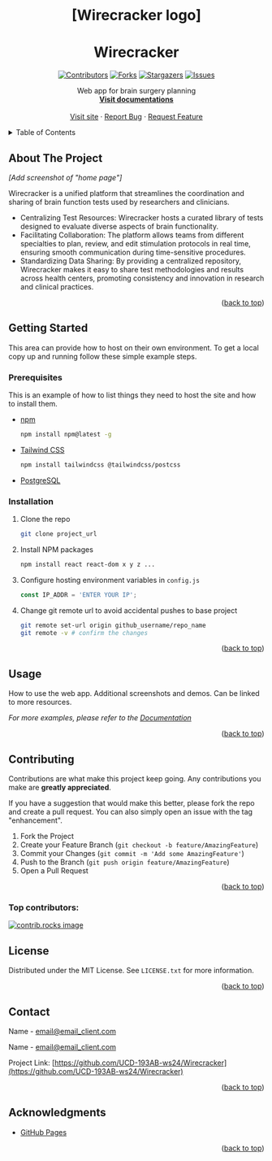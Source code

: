 <!--
This README is created based on template available at https://github.com/othneildrgvew/Best-README-Template
Almost all the comments are left untouched. TEST! AGAIN!
-->
<a id="readme-top"></a>



<!-- PROJECT SHIELDS -->
<!--
*** I'm using markdown "reference style" links for readability.
*** Reference links are enclosed in brackets [ ] instead of parentheses ( ).
*** See the bottom of this document for the declaration of the reference variables
*** for contributors-url, forks-url, etc. This is an optional, concise syntax you may use.
*** https://www.markdownguide.org/basic-syntax/#reference-style-links
-->

<!-- PROJECT LOGO -->
<br />
<div align="center">
  <h1> [Wirecracker logo] </h1>
  <!--<a href="https://github.com/github_username/repo_name">
    <img src="images/logo.png" alt="Logo" width="80" height="80">
  </a>-->

# Wirecracker


[![Contributors][contributors-shield]][contributors-url]
[![Forks][forks-shield]][forks-url]
[![Stargazers][stars-shield]][stars-url]
[![Issues][issues-shield]][issues-url]


  <p align="center">
    Web app for brain surgery planning
    <br />
    <a href="#"><strong>Visit documentations</strong></a>
    <br />
    <br />
    <a href="#">Visit site</a>
    &middot;
    <a href="https://github.com/UCD-193AB-ws24/Wirecracker/issues/new?labels=bug">Report Bug</a>
    &middot;
    <a href="https://github.com/UCD-193AB-ws24/Wirecracker/issues/new?labels=enhancement">Request Feature</a>
  </p>
</div>



<!-- TABLE OF CONTENTS -->
<details>
  <summary>Table of Contents</summary>
  <ol>
    <li><a href="#about-the-project">About The Project</a></li>
    <li>
      <a href="#getting-started">Getting Started</a>
      <ul>
        <li><a href="#prerequisites">Prerequisites</a></li>
        <li><a href="#installation">Installation</a></li>
      </ul>
    </li>
    <li><a href="#usage">Usage</a></li>
    <li><a href="#contributing">Contributing</a></li>
    <li><a href="#license">License</a></li>
    <li><a href="#contact">Contact</a></li>
    <li><a href="#acknowledgments">Acknowledgments</a></li>
  </ol>
</details>



<!-- ABOUT THE PROJECT -->
## About The Project

<!-- Screenshot -->
<!-- [![Product Name Screen Shot][product-screenshot]](https://example.com) -->
_[Add screenshot of "home page"]_

Wirecracker is a unified platform that streamlines the coordination and sharing of brain function tests used by researchers and clinicians.
* Centralizing Test Resources: Wirecracker hosts a curated library of tests designed to evaluate diverse aspects of brain functionality.
* Facilitating Collaboration: The platform allows teams from different specialties to plan, review, and edit stimulation protocols in real time, ensuring smooth communication during time-sensitive procedures.
* Standardizing Data Sharing: By providing a centralized repository, Wirecracker makes it easy to share test methodologies and results across health centers, promoting consistency and innovation in research and clinical practices.

<p align="right">(<a href="#readme-top">back to top</a>)</p>

<!-- GETTING STARTED -->
## Getting Started

This area can provide how to host on their own environment.
To get a local copy up and running follow these simple example steps.

### Prerequisites

This is an example of how to list things they need to host the site and how to install them.
* [npm](https://www.npmjs.com/)
  ```sh
  npm install npm@latest -g
  ```
* [Tailwind CSS](https://tailwindcss.com/docs/installation/using-vite)
  ```sh
  npm install tailwindcss @tailwindcss/postcss
  ```
* [PostgreSQL](https://www.postgresql.org/download/)

### Installation

1. Clone the repo
   ```sh
   git clone project_url
   ```
2. Install NPM packages
   ```sh
   npm install react react-dom x y z ...
   ```
3. Configure hosting environment variables in `config.js`
   ```js
   const IP_ADDR = 'ENTER YOUR IP';
   ```
4. Change git remote url to avoid accidental pushes to base project
   ```sh
   git remote set-url origin github_username/repo_name
   git remote -v # confirm the changes
   ```

<p align="right">(<a href="#readme-top">back to top</a>)</p>



<!-- USAGE EXAMPLES -->
## Usage

How to use the web app. Additional screenshots and demos. Can be linked to more resources.

_For more examples, please refer to the [Documentation](https://example.com)_

<p align="right">(<a href="#readme-top">back to top</a>)</p>


<!-- CONTRIBUTING -->
## Contributing

Contributions are what make this project keep going. Any contributions you make are **greatly appreciated**.

If you have a suggestion that would make this better, please fork the repo and create a pull request. You can also simply open an issue with the tag "enhancement".

1. Fork the Project
2. Create your Feature Branch (`git checkout -b feature/AmazingFeature`)
3. Commit your Changes (`git commit -m 'Add some AmazingFeature'`)
4. Push to the Branch (`git push origin feature/AmazingFeature`)
5. Open a Pull Request

<p align="right">(<a href="#readme-top">back to top</a>)</p>

### Top contributors:

<a href="https://github.com/UCD-193AB-ws24/Wirecracker/graphs/contributors">
  <img src="https://contrib.rocks/image?repo=UCD-193AB-ws24/Wirecracker" alt="contrib.rocks image" />
</a>



<!-- LICENSE -->
## License

Distributed under the MIT License. See `LICENSE.txt` for more information.

<p align="right">(<a href="#readme-top">back to top</a>)</p>

## Contact

Name - email@email_client.com

Name - email@email_client.com

Project Link: [https://github.com/UCD-193AB-ws24/Wirecracker](https://github.com/UCD-193AB-ws24/Wirecracker)

<p align="right">(<a href="#readme-top">back to top</a>)</p>



<!-- ACKNOWLEDGMENTS -->
## Acknowledgments

* [GitHub Pages](https://pages.github.com/)

<p align="right">(<a href="#readme-top">back to top</a>)</p>



<!-- MARKDOWN LINKS & IMAGES -->
<!-- https://www.markdownguide.org/basic-syntax/#reference-style-links -->
[contributors-shield]: https://img.shields.io/github/contributors/UCD-193AB-ws24/Wirecracker.svg?style=flat-square&logo=github&logoColor=white"
[contributors-url]: https://github.com/UCD-193AB-ws24/Wirecracker/graphs/contributors
[forks-shield]: https://img.shields.io/github/forks/UCD-193AB-ws24/Wirecracker.svg?style=flat-square&logo=github&logoColor=white"
[forks-url]: https://github.com/UCD-193AB-ws24/Wirecracker/network/members
[stars-shield]: https://img.shields.io/github/stars/UCD-193AB-ws24/Wirecracker.svg?style=flat-square&logo=github&logoColor=white"
[stars-url]: https://github.com/UCD-193AB-ws24/Wirecracker/stargazers
[issues-shield]: https://img.shields.io/github/issues/UCD-193AB-ws24/Wirecracker.svg?style=flat-square&logo=github&logoColor=white"
[issues-url]: https://github.com/UCD-193AB-ws24/Wirecracker/issues
[product-screenshot]: images/screenshot.png
